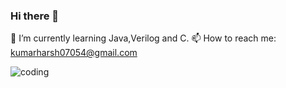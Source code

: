 ### Hi there 👋
🌱 I’m currently learning Java,Verilog and C.
📫 How to reach me: kumarharsh07054@gmail.com


![coding](https://user-images.githubusercontent.com/118070311/201486639-6fe4b7d9-55f1-4b66-8def-70517cdfcf22.gif)



<!--
**Harsh7054/Harsh7054** is a ✨ _special_ ✨ repository because its `README.md` (this file) appears on your GitHub profile.

Here are some ideas to get you started:

- 🔭 I’m currently working on ...
- 🌱 I’m currently learning ...
- 👯 I’m looking to collaborate on ...
- 🤔 I’m looking for help with ...
- 💬 Ask me about ...
- 📫 How to reach me: ...
- 😄 Pronouns: ...
- ⚡ Fun fact: ...
-->
